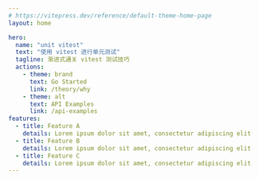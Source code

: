 ```yaml
---
# https://vitepress.dev/reference/default-theme-home-page
layout: home

hero:
  name: "unit vitest"
  text: "使用 vitest 进行单元测试"
  tagline: 渐进式通关 vitest 测试技巧
  actions:
    - theme: brand
      text: Go Started
      link: /theory/why
    - theme: alt
      text: API Examples
      link: /api-examples
features:
  - title: Feature A
    details: Lorem ipsum dolor sit amet, consectetur adipiscing elit
  - title: Feature B
    details: Lorem ipsum dolor sit amet, consectetur adipiscing elit
  - title: Feature C
    details: Lorem ipsum dolor sit amet, consectetur adipiscing elit
---
```

